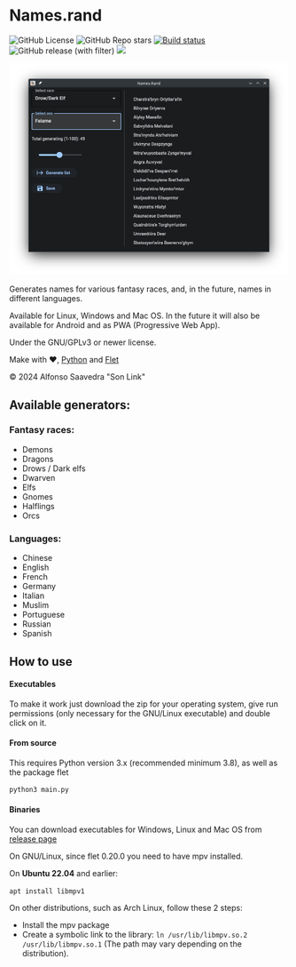 # Names.rand
![GitHub License](https://img.shields.io/github/license/son-link/names.rand)
![GitHub Repo stars](https://img.shields.io/github/stars/son-link/names.rand)
[![Build status](https://ci.appveyor.com/api/projects/status/vua95l4w1jwtwkmy?svg=true)](https://ci.appveyor.com/project/son-link/names-rand)
![GitHub release (with filter)](https://img.shields.io/github/v/release/son-link/names.rand)
![](https://img.shields.io/github/downloads/son-link/names.rand/total)

![Screenshot](screenshot.png)

Generates names for various fantasy races, and, in the future, names in different languages.

Available for Linux, Windows and Mac OS. In the future it will also be available for Android and as PWA (Progressive Web App).

Under the GNU/GPLv3 or newer license.

Make with :heart:, [Python](https://www.python.org/) and [Flet](https://flet.dev)

&copy; 2024 Alfonso Saavedra "Son Link"

## Available generators:

### Fantasy races:

* Demons
* Dragons
* Drows / Dark elfs
* Dwarven
* Elfs
* Gnomes
* Halflings
* Orcs

### Languages:

* Chinese
* English
* French
* Germany
* Italian
* Muslim
* Portuguese
* Russian
* Spanish

## How to use

#### Executables

To make it work just download the zip for your operating system, give run permissions (only necessary for the GNU/Linux executable) and double click on it.

#### From source

This requires Python version 3.x (recommended minimum 3.8), as well as the package flet

```sh
python3 main.py
```

#### Binaries

You can download executables for Windows, Linux and Mac OS from [release page](https://github.com/son-link/names.rand/releases)


On GNU/Linux, since flet 0.20.0 you need to have mpv installed.

On **Ubuntu 22.04** and earlier:

`apt install libmpv1`

On other distributions, such as Arch Linux, follow these 2 steps:

* Install the mpv package
* Create a symbolic link to the library: `ln /usr/lib/libmpv.so.2 /usr/lib/libmpv.so.1` (The path may vary depending on the distribution).